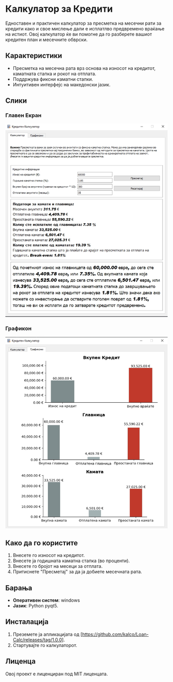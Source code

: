 # Калкулатор за Кредити

Едноставен и практичен калкулатор за пресметка на месечни рати за кредити како и свое мислење дали е исплатлво предвремено враќање на истиот. Овој калкулатор ќе ви помогне да го разберете вашиот кредитен план и месечните обврски.

## Карактеристики
- Пресметка на месечна рата врз основа на износот на кредитот, каматната стапка и рокот на отплата.
- Поддржува фиксни каматни стапки.
- Интуитивен интерфејс на македонски јазик.

## Слики

### Главен Екран
![Главен Екран](screenshots/1.jpg)

### Графикон
![Графикон](screenshots/2.jpg)

## Како да го користите
1. Внесете го износот на кредитот.
2. Внесете ја годишната каматна стапка (во проценти).
3. Внесете го бројот на месеци за отплата.
4. Притиснете "Пресметај" за да ја добиете месечната рата.

## Барања
- **Оперативен систем**: windows
- **Јазик**: Python pyqt5.

## Инсталација
1. Преземете ја апликацијата од [https://github.com/kalco/Loan-Calc/releases/tag/1.0.0].
2. Стартувајте го калкулаторот.

## Лиценца
Овој проект е лиценциран под MIT лиценцата.

